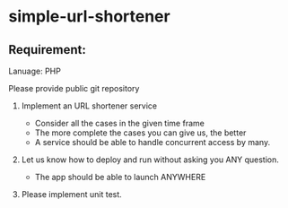 # simple-url-shortener
## Requirement:
Lanuage: PHP

Please provide public git repository

1. Implement an URL shortener service
    - Consider all the cases in the given time frame
    - The more complete the cases you can give us, the better
    - A service should be able to handle concurrent access by many.

2. Let us know how to deploy and run without asking you ANY question.
    - The app should be able to launch ANYWHERE

3. Please implement unit test.

